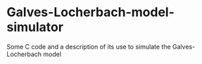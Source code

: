 # Galves-Locherbach-model-simulator
Some C code and a description of its use to simulate the Galves-Locherbach model
